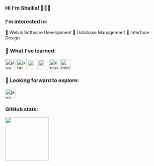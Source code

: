 ### Hi I'm Shailla! 👋👩‍💻

### I'm interested in:
📌 Web & Software Development
📌 Database Management
📌 Interface Design 

### 🌱 What I've learned:
<img height="32" src="https://cdn.jsdelivr.net/gh/devicons/devicon/icons/java/java-original.svg" alt="java"></code>
<img height="32" src="https://cdn.jsdelivr.net/gh/devicons/devicon/icons/php/php-original.svg" alt="php"></code>
<img src="https://cdn.jsdelivr.net/gh/devicons/devicon/icons/html5/html5-original.svg" height="30"/>
<img src="https://cdn.jsdelivr.net/gh/devicons/devicon/icons/css3/css3-original.svg" height="30"/>
<img height="32" src="https://cdn.jsdelivr.net/gh/devicons/devicon/icons/cplusplus/cplusplus-original.svg" alt="cplusplus"></code>
<img height="32" src="https://cdn.jsdelivr.net/gh/devicons/devicon/icons/mysql/mysql-original.svg" alt="mysql"></code>

### 🔭 Looking forward to explore:
<img height="32" src="https://cdn.jsdelivr.net/gh/devicons/devicon/icons/python/python-original.svg" alt="java"></code>

### GitHub stats:
[<img height="138" src="https://github-readme-stats.vercel.app/api?username=shai-mohan&show_icons=true&hide_border=true&hide=stars,issues&count_private=true&include_all_commits=true&theme=dark">](https://github.com/shai-mohan?tab=repositories)
